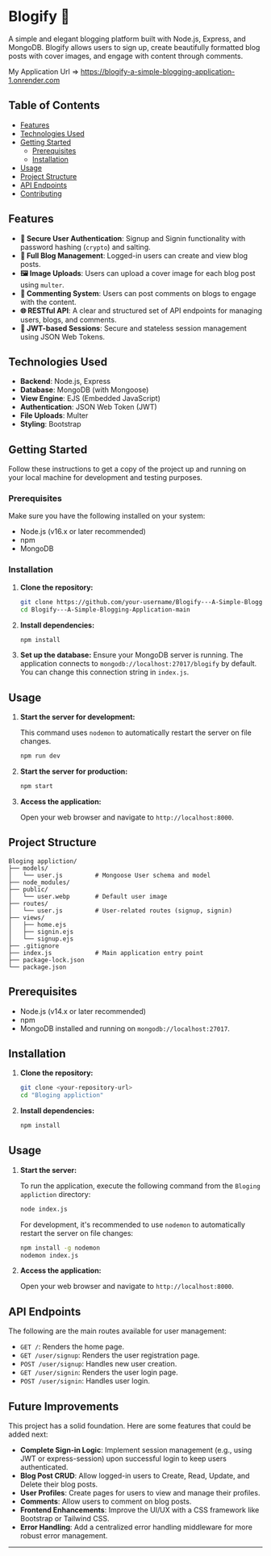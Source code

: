 # Blogify 📝

A simple and elegant blogging platform built with Node.js, Express, and MongoDB. Blogify allows users to sign up, create beautifully formatted blog posts with cover images, and engage with content through comments.

 <!-- Replace with a real screenshot of your app -->
 My Application Url => https://blogify-a-simple-blogging-application-1.onrender.com

## Table of Contents

- [Features](#features)
- [Technologies Used](#technologies-used)
- [Getting Started](#getting-started)
  - [Prerequisites](#prerequisites)
  - [Installation](#installation)
- [Usage](#usage)
- [Project Structure](#project-structure)
- [API Endpoints](#api-endpoints)
- [Contributing](#contributing)

## Features

-   **🔐 Secure User Authentication**: Signup and Signin functionality with password hashing (`crypto`) and salting.
-   **📝 Full Blog Management**: Logged-in users can create and view blog posts.
-   **🖼️ Image Uploads**: Users can upload a cover image for each blog post using `multer`.
-   **💬 Commenting System**: Users can post comments on blogs to engage with the content.
-   **🌐 RESTful API**: A clear and structured set of API endpoints for managing users, blogs, and comments.
-   **🔐 JWT-based Sessions**: Secure and stateless session management using JSON Web Tokens.

## Technologies Used

-   **Backend**: Node.js, Express
-   **Database**: MongoDB (with Mongoose)
-   **View Engine**: EJS (Embedded JavaScript)
-   **Authentication**: JSON Web Token (JWT)
-   **File Uploads**: Multer
-   **Styling**: Bootstrap

## Getting Started

Follow these instructions to get a copy of the project up and running on your local machine for development and testing purposes.

### Prerequisites

Make sure you have the following installed on your system:
-   Node.js (v16.x or later recommended)
-   npm
-   MongoDB

### Installation

1.  **Clone the repository:**
    ```sh
    git clone https://github.com/your-username/Blogify---A-Simple-Blogging-Application-main.git
    cd Blogify---A-Simple-Blogging-Application-main
    ```

2.  **Install dependencies:**
    ```sh
    npm install
    ```

3.  **Set up the database:**
    Ensure your MongoDB server is running. The application connects to `mongodb://localhost:27017/blogify` by default. You can change this connection string in `index.js`.

## Usage

1.  **Start the server for development:**

    This command uses `nodemon` to automatically restart the server on file changes.
    ```sh
    npm run dev
    ```

2.  **Start the server for production:**
    ```sh
    npm start
    ```

3.  **Access the application:**

    Open your web browser and navigate to `http://localhost:8000`.

## Project Structure

```
Bloging appliction/
├── models/
│   └── user.js         # Mongoose User schema and model
├── node_modules/
├── public/
│   └── user.webp       # Default user image
├── routes/
│   └── user.js         # User-related routes (signup, signin)
├── views/
│   ├── home.ejs
│   ├── signin.ejs
│   └── signup.ejs
├── .gitignore
├── index.js            # Main application entry point
├── package-lock.json
└── package.json
```

## Prerequisites

-   Node.js (v14.x or later recommended)
-   npm
-   MongoDB installed and running on `mongodb://localhost:27017`.

## Installation

1.  **Clone the repository:**
    ```sh
    git clone <your-repository-url>
    cd "Bloging appliction"
    ```

2.  **Install dependencies:**
    ```sh
    npm install
    ```

## Usage

1.  **Start the server:**

    To run the application, execute the following command from the `Bloging appliction` directory:

    ```sh
    node index.js
    ```

    For development, it's recommended to use `nodemon` to automatically restart the server on file changes:

    ```sh
    npm install -g nodemon
    nodemon index.js
    ```

2.  **Access the application:**

    Open your web browser and navigate to `http://localhost:8000`.

## API Endpoints

The following are the main routes available for user management:

-   `GET /`: Renders the home page.
-   `GET /user/signup`: Renders the user registration page.
-   `POST /user/signup`: Handles new user creation.
-   `GET /user/signin`: Renders the user login page.
-   `POST /user/signin`: Handles user login.

## Future Improvements

This project has a solid foundation. Here are some features that could be added next:

-   **Complete Sign-in Logic**: Implement session management (e.g., using JWT or express-session) upon successful login to keep users authenticated.
-   **Blog Post CRUD**: Allow logged-in users to Create, Read, Update, and Delete their blog posts.
-   **User Profiles**: Create pages for users to view and manage their profiles.
-   **Comments**: Allow users to comment on blog posts.
-   **Frontend Enhancements**: Improve the UI/UX with a CSS framework like Bootstrap or Tailwind CSS.
-   **Error Handling**: Add a centralized error handling middleware for more robust error management.

---
